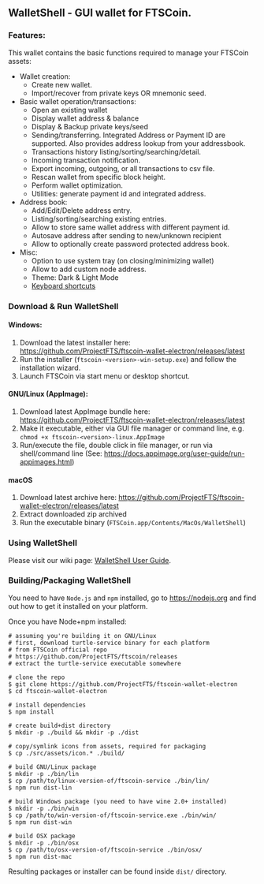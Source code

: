 ## WalletShell - GUI wallet for FTSCoin.

### Features:

This wallet contains the basic functions required to manage your FTSCoin assets:

* Wallet creation:
  * Create new wallet.
  * Import/recover from private keys OR mnemonic seed.
* Basic wallet operation/transactions:
  * Open an existing  wallet
  * Display wallet address & balance
  * Display & Backup private keys/seed
  * Sending/transferring. Integrated Address or Payment ID are supported. Also provides address lookup from your addressbook.
  * Transactions history listing/sorting/searching/detail.
  * Incoming transaction notification.
  * Export incoming, outgoing, or all transactions to csv file.
  * Rescan wallet from specific block height.
  * Perform wallet optimization.
  * Utilities: generate payment id and integrated address.
* Address book:
  * Add/Edit/Delete address entry.
  * Listing/sorting/searching existing entries.
  * Allow to store same wallet address with different payment id.
  * Autosave address after sending to new/unknown recipient
  * Allow to optionally create password protected address book.
* Misc:
  * Option to use system tray (on closing/minimizing wallet)
  * Allow to add custom node address.
  * Theme: Dark & Light Mode
  * [Keyboard shortcuts](docs/shortcut.md)

### Download &amp; Run WalletShell

#### Windows:
1. Download the latest installer here: https://github.com/ProjectFTS/ftscoin-wallet-electron/releases/latest
2. Run the installer (`ftscoin-<version>-win-setup.exe`) and follow the installation wizard.
3. Launch FTSCoin via start menu or desktop shortcut.

#### GNU/Linux (AppImage):
1. Download latest AppImage bundle here: https://github.com/ProjectFTS/ftscoin-wallet-electron/releases/latest
2. Make it executable, either via GUI file manager or command line, e.g. `chmod +x ftscoin-<version>-linux.AppImage`
3. Run/execute the file, double click in file manager, or run via shell/command line (See: https://docs.appimage.org/user-guide/run-appimages.html)

#### macOS
1. Download latest archive here: https://github.com/ProjectFTS/ftscoin-wallet-electron/releases/latest
2. Extract downloaded zip archived
3. Run the executable binary (`FTSCoin.app/Contents/MacOs/WalletShell`)

### Using WalletShell
Please visit our wiki page: [WalletShell User Guide](../../wiki).

### Building/Packaging WalletShell
You need to have `Node.js` and `npm` installed, go to https://nodejs.org and find out how to get it installed on your platform.

Once you have Node+npm installed:
```
# assuming you're building it on GNU/Linux
# first, download turtle-service binary for each platform
# from FTSCoin official repo
# https://github.com/ProjectFTS/ftscoin/releases
# extract the turtle-service executable somewhere

# clone the repo
$ git clone https://github.com/ProjectFTS/ftscoin-wallet-electron
$ cd ftscoin-wallet-electron

# install dependencies
$ npm install

# create build+dist directory
$ mkdir -p ./build && mkdir -p ./dist

# copy/symlink icons from assets, required for packaging
$ cp ./src/assets/icon.* ./build/

# build GNU/Linux package
$ mkdir -p ./bin/lin
$ cp /path/to/linux-version-of/ftscoin-service ./bin/lin/
$ npm run dist-lin

# build Windows package (you need to have wine 2.0+ installed)
$ mkdir -p ./bin/win
$ cp /path/to/win-version-of/ftscoin-service.exe ./bin/win/
$ npm run dist-win

# build OSX package
$ mkdir -p ./bin/osx
$ cp /path/to/osx-version-of/ftscoin-service ./bin/osx/
$ npm run dist-mac
```

Resulting packages or installer can be found inside `dist/` directory.
